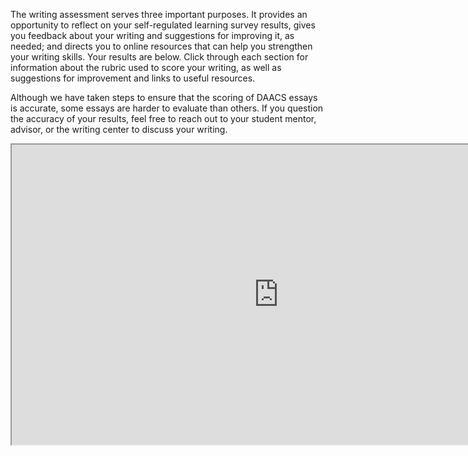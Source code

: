 The writing assessment serves three important purposes. It provides an opportunity to reflect on your self-regulated learning survey results, gives you feedback about your writing and suggestions for improving it, as needed; and directs you to online resources that can help you strengthen your writing skills. Your results are below. Click through each section for information about the rubric used to score your writing, as well as suggestions for improvement and links to useful resources. 

Although we have taken steps to ensure that the scoring of DAACS essays is accurate, some essays are harder to evaluate than others. If you question the accuracy of your results, feel free to reach out to your student mentor, advisor, or the writing center to discuss your writing.

<div class="embed-responsive embed-responsive-16by9"><iframe width="853" height="480" src="https://player.vimeo.com/video/212248311"></iframe></div>

<p class="hidden-for-nonconsenting">

<script>(function(t,e,s,o){var n,c,a;t.SMCX=t.SMCX||[],e.getElementById(o)||(n=e.getElementsByTagName(s),c=n[n.length-1],a=e.createElement(s),a.type="text/javascript",a.async=!0,a.id=o,a.src=["https:"===location.protocol?"https://":"http://","widget.surveymonkey.com/collect/website/js/lfhxHBELBsJhXR_2FBhX1Whk3DKgNKk9MgHULtDMBasH7uT2uWpVHFGoZbatTWZrYi.js"].join(""),c.parentNode.insertBefore(a,c))})(window,document,"script","smcx-sdk");</script>

</p>
